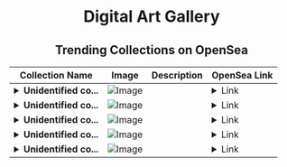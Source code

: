 <div align="center">

# Digital Art Gallery

## Trending Collections on OpenSea

| Collection Name                       | Image                                                                                     | Description                       | OpenSea Link                                                                                          |
|---------------------------------------|-------------------------------------------------------------------------------------------|-----------------------------------|--------------------------------------------------------------------------------------------------------|
| **<details><summary>Unidentified co...</summary>Unidentified contract 0a07c601-b619-4559-8f9b-0a376af79111</details>** | ![Image](https://i.seadn.io/s/raw/files/a837708742ad8afcb35eb60ba787976d.jpg?w=500&auto=format?w=200&auto=format) |  | <details><summary>Link</summary>[Unidentified contract 0a07c601-b619-4559-8f9b-0a376af79111](https://opensea.io/collection/unidentified-contract-0a07c601-b619-4559-8f9b-0a37)</details> |
| **<details><summary>Unidentified co...</summary>Unidentified contract c565342f-f0f3-401b-8d93-5890529f1be2</details>** | ![Image](https://i.seadn.io/s/raw/files/a837708742ad8afcb35eb60ba787976d.jpg?w=500&auto=format?w=200&auto=format) |  | <details><summary>Link</summary>[Unidentified contract c565342f-f0f3-401b-8d93-5890529f1be2](https://opensea.io/collection/unidentified-contract-c565342f-f0f3-401b-8d93-5890)</details> |
| **<details><summary>Unidentified co...</summary>Unidentified contract 1b3351db-2fb2-4161-a5f5-4447abf51d16</details>** | ![Image](https://i.seadn.io/s/raw/files/a837708742ad8afcb35eb60ba787976d.jpg?w=500&auto=format?w=200&auto=format) |  | <details><summary>Link</summary>[Unidentified contract 1b3351db-2fb2-4161-a5f5-4447abf51d16](https://opensea.io/collection/unidentified-contract-1b3351db-2fb2-4161-a5f5-4447)</details> |
| **<details><summary>Unidentified co...</summary>Unidentified contract d3dcaf64-940b-4a34-806e-18bbac708ba7</details>** | ![Image](https://i.seadn.io/s/raw/files/e9acf51ddce687ccf33c485e916aec1b.jpg?w=500&auto=format?w=200&auto=format) |  | <details><summary>Link</summary>[Unidentified contract d3dcaf64-940b-4a34-806e-18bbac708ba7](https://opensea.io/collection/unidentified-contract-d3dcaf64-940b-4a34-806e-18bb)</details> |
| **<details><summary>Unidentified co...</summary>Unidentified contract f60c5db2-3d8b-476b-977e-b84c5761c9a5</details>** | ![Image](https://i.seadn.io/s/raw/files/fff116e888e00a72dce6428f32b4ae84.jpg?w=500&auto=format?w=200&auto=format) |  | <details><summary>Link</summary>[Unidentified contract f60c5db2-3d8b-476b-977e-b84c5761c9a5](https://opensea.io/collection/unidentified-contract-f60c5db2-3d8b-476b-977e-b84c)</details> |

</div>